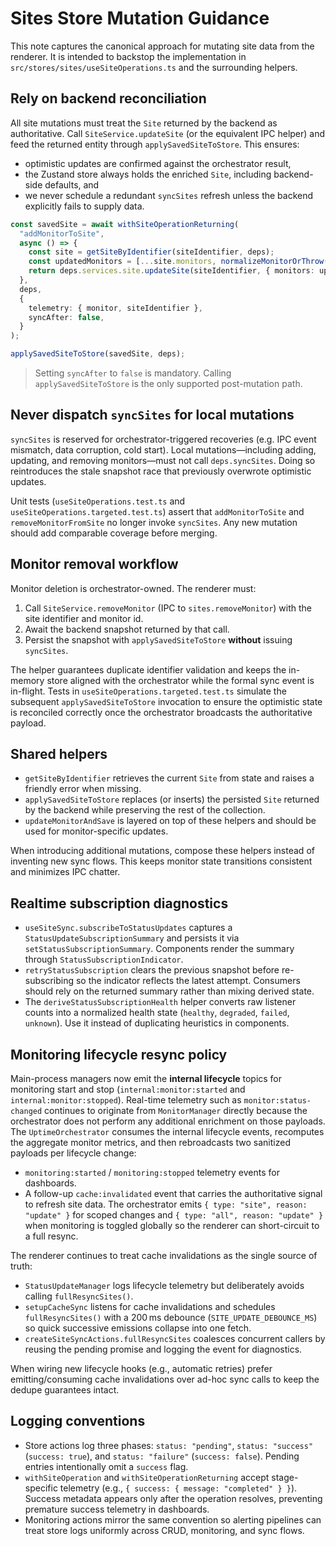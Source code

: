 # Sites Store Mutation Guidance

This note captures the canonical approach for mutating site data from the renderer. It is intended to backstop the implementation in `src/stores/sites/useSiteOperations.ts` and the surrounding helpers.

## Rely on backend reconciliation

All site mutations must treat the `Site` returned by the backend as authoritative. Call `SiteService.updateSite` (or the equivalent IPC helper) and feed the returned entity through `applySavedSiteToStore`. This ensures:

- optimistic updates are confirmed against the orchestrator result,
- the Zustand store always holds the enriched `Site`, including backend-side defaults, and
- we never schedule a redundant `syncSites` refresh unless the backend explicitly fails to supply data.

```ts
const savedSite = await withSiteOperationReturning(
  "addMonitorToSite",
  async () => {
    const site = getSiteByIdentifier(siteIdentifier, deps);
    const updatedMonitors = [...site.monitors, normalizeMonitorOrThrow(monitor)];
    return deps.services.site.updateSite(siteIdentifier, { monitors: updatedMonitors });
  },
  deps,
  {
    telemetry: { monitor, siteIdentifier },
    syncAfter: false,
  }
);

applySavedSiteToStore(savedSite, deps);
```

> Setting `syncAfter` to `false` is mandatory. Calling `applySavedSiteToStore` is the only supported post-mutation path.

## Never dispatch `syncSites` for local mutations

`syncSites` is reserved for orchestrator-triggered recoveries (e.g. IPC event mismatch, data corruption, cold start). Local mutations—including adding, updating, and removing monitors—must not call `deps.syncSites`. Doing so reintroduces the stale snapshot race that previously overwrote optimistic updates.

Unit tests (`useSiteOperations.test.ts` and `useSiteOperations.targeted.test.ts`) assert that `addMonitorToSite` and `removeMonitorFromSite` no longer invoke `syncSites`. Any new mutation should add comparable coverage before merging.

## Monitor removal workflow

Monitor deletion is orchestrator-owned. The renderer must:

1. Call `SiteService.removeMonitor` (IPC to `sites.removeMonitor`) with the site identifier and monitor id.
2. Await the backend snapshot returned by that call.
3. Persist the snapshot with `applySavedSiteToStore` **without** issuing `syncSites`.

The helper guarantees duplicate identifier validation and keeps the in-memory store aligned with the orchestrator while the formal sync event is in-flight. Tests in `useSiteOperations.targeted.test.ts` simulate the subsequent `applySavedSiteToStore` invocation to ensure the optimistic state is reconciled correctly once the orchestrator broadcasts the authoritative payload.

## Shared helpers

- `getSiteByIdentifier` retrieves the current `Site` from state and raises a friendly error when missing.
- `applySavedSiteToStore` replaces (or inserts) the persisted `Site` returned by the backend while preserving the rest of the collection.
- `updateMonitorAndSave` is layered on top of these helpers and should be used for monitor-specific updates.

When introducing additional mutations, compose these helpers instead of inventing new sync flows. This keeps monitor state transitions consistent and minimizes IPC chatter.

## Realtime subscription diagnostics

- `useSiteSync.subscribeToStatusUpdates` captures a `StatusUpdateSubscriptionSummary` and persists it via `setStatusSubscriptionSummary`. Components render the summary through `StatusSubscriptionIndicator`.
- `retryStatusSubscription` clears the previous snapshot before re-subscribing so the indicator reflects the latest attempt. Consumers should rely on the returned summary rather than mixing derived state.
- The `deriveStatusSubscriptionHealth` helper converts raw listener counts into a normalized health state (`healthy`, `degraded`, `failed`, `unknown`). Use it instead of duplicating heuristics in components.

## Monitoring lifecycle resync policy

Main-process managers now emit the **internal lifecycle** topics for monitoring
start and stop (`internal:monitor:started` and `internal:monitor:stopped`).
Real-time telemetry such as `monitor:status-changed` continues to originate
from `MonitorManager` directly because the orchestrator does not perform any
additional enrichment on those payloads. The `UptimeOrchestrator` consumes the
internal lifecycle events, recomputes the aggregate monitor metrics, and then
rebroadcasts two sanitized payloads per lifecycle change:

- `monitoring:started` / `monitoring:stopped` telemetry events for dashboards.
- A follow-up `cache:invalidated` event that carries the authoritative signal
  to refresh site data. The orchestrator emits `{ type: "site", reason:
  "update" }` for scoped changes and `{ type: "all", reason: "update" }`
  when monitoring is toggled globally so the renderer can short-circuit to a
  full resync.

The renderer continues to treat cache invalidations as the single source of
truth:

- `StatusUpdateManager` logs lifecycle telemetry but deliberately avoids
  calling `fullResyncSites()`.
- `setupCacheSync` listens for cache invalidations and schedules
  `fullResyncSites()` with a 200 ms debounce (`SITE_UPDATE_DEBOUNCE_MS`) so
  quick successive emissions collapse into one fetch.
- `createSiteSyncActions.fullResyncSites` coalesces concurrent callers by
  reusing the pending promise and logging the event for diagnostics.

When wiring new lifecycle hooks (e.g., automatic retries) prefer
emitting/consuming cache invalidations over ad-hoc sync calls to keep the
dedupe guarantees intact.

## Logging conventions

- Store actions log three phases: `status: "pending"`, `status: "success"` (`success: true`), and `status: "failure"` (`success: false`). Pending entries intentionally omit a `success` flag.
- `withSiteOperation` and `withSiteOperationReturning` accept stage-specific telemetry (e.g., `{ success: { message: "completed" } }`). Success metadata appears only after the operation resolves, preventing premature success telemetry in dashboards.
- Monitoring actions mirror the same convention so alerting pipelines can treat store logs uniformly across CRUD, monitoring, and sync flows.
